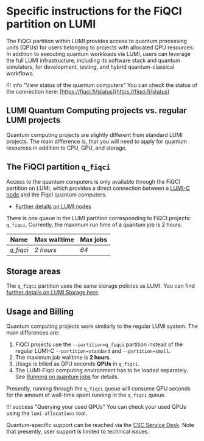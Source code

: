 # Specific instructions for the FiQCI partition on LUMI

The FiQCI partition within LUMI provides access to quantum processing units (QPUs) for users belonging to projects with allocated QPU resources. In addition to executing quantum workloads via LUMI, users can leverage the full LUMI infrastructure, including its software stack and quantum simulators, for development, testing, and hybrid quantum-classical workflows.

!!! info "View status of the quantum computers"
	You can check the status of the connection here: [https://fiqci.fi/status](https://fiqci.fi/status)


## LUMI Quantum Computing projects vs. regular LUMI projects

Quantum computing projects are slightly different from standard LUMI projects. The main difference is, that you will
need to apply for quantum resources in addition to CPU, GPU, and storage.


## The FiQCI partition `q_fiqci`

Access to the quantum computers is only available through the FiQCI partition on LUMI, which provides a direct connection between a [LUMI-C
node](https://docs.lumi-supercomputer.eu/hardware/lumic/) and the Fiqci quantum computers.

* [Further details on LUMI nodes](https://docs.lumi-supercomputer.eu/hardware/)

There is one queue in the LUMI partition corresponding to FiQCI projects: `q_fiqci`. 
Currently, the maximum run time of a quantum job is 2 hours.

| Name      | Max walltime | Max jobs |
| --------- | ------------ | -------- |
| _q_fiqci_ | _2 hours_    | _64_      |


## Storage areas

The `q_fiqci` partition uses the same storage policies as LUMI. You can find [further details on LUMI Storage here](https://docs.lumi-supercomputer.eu/storage/).

## Usage and Billing

Quantum computing projects work similarly to the regular LUMI system. The main differences are:

1. FiQCI projects use the `--partition=q_fiqci` partition instead of the regular LUMI-C `--partition=standard` and `--partition=small`.
2. The maximum job walltime is **2 hours**.
3. Usage is billed as QPU seconds **QPUs** in `q_fiqci`. 
4. The LUMI-Fiqci computing environment has to be loaded separately. See [Running on quantum jobs](./running-quantum-jobs.md) for details.

Presently, running through the `q_fiqci` queue will consume QPU seconds for the amount of wall-time spent running in the `q_fiqci` queue.

!!! success "Querying your used QPUs"
    You can check your used QPUs using the `lumi-allocations` tool. 


Quantum-specific support can be reached via the [CSC Service Desk](../../../support/contact.md). Note that presently, user support is limited to technical issues.
